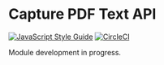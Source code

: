 # Capture PDF Text API
[![JavaScript Style Guide](https://img.shields.io/badge/code_style-standard-brightgreen.svg)](https://standardjs.com)
[![CircleCI](https://img.shields.io/circleci/project/github/teamsteamdev/capture-pdf-text-api.svg)](https://circleci.com/gh/teamsteamdev/capture-pdf-text-api/tree/master)

Module development in progress.
